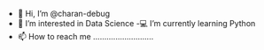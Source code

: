 - 👋 Hi, I’m @charan-debug
- 👀 I’m interested in Data Science 
-💻 I’m currently learning Python
- 📫 How to reach me ...........................


<!---
charan-debug/charan-debug is a ✨ special ✨ repository because its `README.md` (this file) appears on your GitHub profile.
You can click the Preview link to take a look at your changes.
--->
